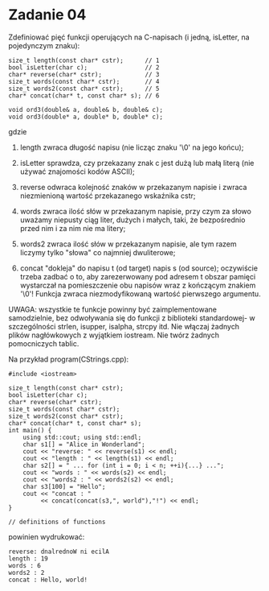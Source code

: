 # Zadanie 04

Zdefiniować pięć funkcji operujących na C-napisach (i jedną, isLetter, na pojedynczym znaku):

	size_t length(const char* cstr);      // 1
	bool isLetter(char c);                // 2
	char* reverse(char* cstr);            // 3
	size_t words(const char* cstr);       // 4
	size_t words2(const char* cstr); 	  // 5
	char* concat(char* t, const char* s); // 6

	void ord3(double& a, double& b, double& c);
	void ord3(double* a, double* b, double* c);
	
gdzie

1. length zwraca długość napisu (nie licząc znaku '\0' na jego końcu);

2. isLetter sprawdza, czy przekazany znak c jest dużą lub małą literą (nie używać znajomości kodów ASCII);

3. reverse odwraca kolejność znaków w przekazanym napisie i zwraca niezmienioną wartość przekazanego wskaźnika cstr;

4. words zwraca ilość słów w przekazanym napisie, przy czym za słowo uważamy niepusty ciąg liter, dużych i małych, taki,
że bezpośrednio przed nim i za nim nie ma litery;

5. words2 zwraca ilość słów w przekazanym napisie, ale tym razem liczymy tylko "słowa" co najmniej dwuliterowe;

6. concat "dokleja" do napisu t (od target) napis s (od source); oczywiście trzeba zadbać o to, aby zarezerwowany pod 
adresem t obszar pamięci wystarczał na pomieszczenie obu napisów wraz z kończącym znakiem '\0'! Funkcja zwraca
niezmodyfikowaną wartość pierwszego argumentu.

UWAGA: wszystkie te funkcje powinny być zaimplementowane samodzielnie, bez odwoływania się do funkcji z biblioteki standardowej- w 
szczególności strlen, isupper, isalpha, strcpy itd. Nie włączaj żadnych plików nagłówkowych z wyjątkiem iostream. 
Nie twórz żadnych pomocniczych tablic.

Na przykład program(CStrings.cpp):
	
	#include <iostream>
	
	size_t length(const char* cstr);
	bool isLetter(char c);
	char* reverse(char* cstr);
	size_t words(const char* cstr);
	size_t words2(const char* cstr);
	char* concat(char* t, const char* s);
	int main() {
		using std::cout; using std::endl;
		char s1[] = "Alice in Wonderland";
		cout << "reverse: " << reverse(s1) << endl;
		cout << "length : " << length(s1) << endl;
		char s2[] = " ... for (int i = 0; i < n; ++i){...} ...";
		cout << "words : " << words(s2) << endl;
		cout << "words2 : " << words2(s2) << endl;
		char s3[100] = "Hello";
		cout << "concat : "
			 << concat(concat(s3,", world"),"!") << endl;
	}
	
	// definitions of functions

powinien wydrukować:

	reverse: dnalrednoW ni ecilA
	length : 19
	words : 6
	words2 : 2
	concat : Hello, world!
